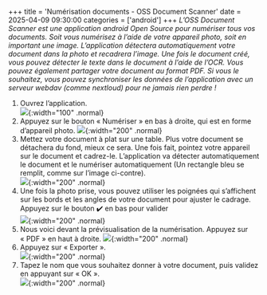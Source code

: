 +++
title = 'Numérisation documents - OSS Document Scanner'
date = 2025-04-09 09:30:00
categories = ['android']
+++
*L’OSS Document Scanner est une application android Open Source pour numériser tous vos documents. 
Soit vous numérisez à l’aide de votre appareil photo, soit en important une image. 
L’application détectera automatiquement votre document dans la photo et recadrera l’image. 
Une fois le document créé, vous pouvez détecter le texte dans le document à l’aide de l’OCR. 
Vous pouvez également partager votre document au format PDF. 
Si vous le souhaitez, vous pouvez synchroniser les données de l’application avec un serveur webdav (comme nextloud) pour ne jamais rien perdre !*


1. Ouvrez l’application.  
![](OSS-Document-Scanner01.png){:width="100" .normal}
2. Appuyez sur le bouton « Numériser » en bas à droite, qui est en forme d’appareil photo. 
![](OSS-Document-Scanner02.png){:width="200" .normal}
3. Mettez votre document à plat sur une table. Plus votre document se détachera du fond, mieux ce sera. Une fois fait, pointez votre appareil sur le document et cadrez-le. L’application va détecter automatiquement le document et le numériser automatiquement (Un rectangle bleu se remplit, comme sur l’image ci-contre).  
![](OSS-Document-Scanner03.png){:width="200" .normal}
4. Une fois la photo prise, vous pouvez utiliser les poignées qui s’affichent sur les bords et les angles de votre document pour ajuster le cadrage. Appuyez sur le bouton ✔️ en bas pour valider  
![](OSS-Document-Scanner04.png){:width="200" .normal}
5. Nous voici devant la prévisualisation de la numérisation. Appuyez sur « PDF » en haut à droite.
![](OSS-Document-Scanner05.png){:width="200" .normal}
6. Appuyez sur « Exporter ».   
![](OSS-Document-Scanner06.png){:width="200" .normal} 
7. Tapez le nom que vous souhaitez donner à votre document, puis validez en appuyant sur « OK ».  
![](OSS-Document-Scanner07.png){:width="200" .normal}
